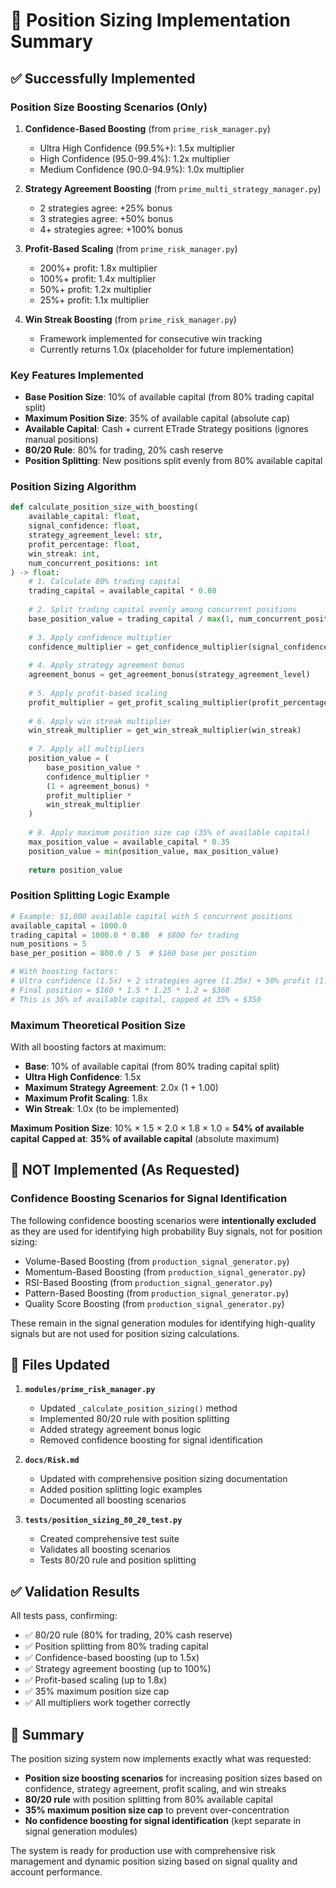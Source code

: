 # 🎯 Position Sizing Implementation Summary

## ✅ Successfully Implemented

### **Position Size Boosting Scenarios (Only)**

1. **Confidence-Based Boosting** (from `prime_risk_manager.py`)
   - Ultra High Confidence (99.5%+): 1.5x multiplier
   - High Confidence (95.0-99.4%): 1.2x multiplier
   - Medium Confidence (90.0-94.9%): 1.0x multiplier

2. **Strategy Agreement Boosting** (from `prime_multi_strategy_manager.py`)
   - 2 strategies agree: +25% bonus
   - 3 strategies agree: +50% bonus
   - 4+ strategies agree: +100% bonus

3. **Profit-Based Scaling** (from `prime_risk_manager.py`)
   - 200%+ profit: 1.8x multiplier
   - 100%+ profit: 1.4x multiplier
   - 50%+ profit: 1.2x multiplier
   - 25%+ profit: 1.1x multiplier

4. **Win Streak Boosting** (from `prime_risk_manager.py`)
   - Framework implemented for consecutive win tracking
   - Currently returns 1.0x (placeholder for future implementation)

### **Key Features Implemented**

- **Base Position Size**: 10% of available capital (from 80% trading capital split)
- **Maximum Position Size**: 35% of available capital (absolute cap)
- **Available Capital**: Cash + current ETrade Strategy positions (ignores manual positions)
- **80/20 Rule**: 80% for trading, 20% cash reserve
- **Position Splitting**: New positions split evenly from 80% available capital

### **Position Sizing Algorithm**

```python
def calculate_position_size_with_boosting(
    available_capital: float,
    signal_confidence: float,
    strategy_agreement_level: str,
    profit_percentage: float,
    win_streak: int,
    num_concurrent_positions: int
) -> float:
    # 1. Calculate 80% trading capital
    trading_capital = available_capital * 0.80
    
    # 2. Split trading capital evenly among concurrent positions
    base_position_value = trading_capital / max(1, num_concurrent_positions)
    
    # 3. Apply confidence multiplier
    confidence_multiplier = get_confidence_multiplier(signal_confidence)
    
    # 4. Apply strategy agreement bonus
    agreement_bonus = get_agreement_bonus(strategy_agreement_level)
    
    # 5. Apply profit-based scaling
    profit_multiplier = get_profit_scaling_multiplier(profit_percentage)
    
    # 6. Apply win streak multiplier
    win_streak_multiplier = get_win_streak_multiplier(win_streak)
    
    # 7. Apply all multipliers
    position_value = (
        base_position_value * 
        confidence_multiplier * 
        (1 + agreement_bonus) * 
        profit_multiplier * 
        win_streak_multiplier
    )
    
    # 8. Apply maximum position size cap (35% of available capital)
    max_position_value = available_capital * 0.35
    position_value = min(position_value, max_position_value)
    
    return position_value
```

### **Position Splitting Logic Example**

```python
# Example: $1,000 available capital with 5 concurrent positions
available_capital = 1000.0
trading_capital = 1000.0 * 0.80  # $800 for trading
num_positions = 5
base_per_position = 800.0 / 5  # $160 base per position

# With boosting factors:
# Ultra confidence (1.5x) + 2 strategies agree (1.25x) + 50% profit (1.2x)
# Final position = $160 * 1.5 * 1.25 * 1.2 = $360
# This is 36% of available capital, capped at 35% = $350
```

### **Maximum Theoretical Position Size**

With all boosting factors at maximum:
- **Base**: 10% of available capital (from 80% trading capital split)
- **Ultra High Confidence**: 1.5x
- **Maximum Strategy Agreement**: 2.0x (1 + 1.00)
- **Maximum Profit Scaling**: 1.8x
- **Win Streak**: 1.0x (to be implemented)

**Maximum Position Size**: 10% × 1.5 × 2.0 × 1.8 × 1.0 = **54% of available capital**
**Capped at**: **35% of available capital** (absolute maximum)

## 🚫 **NOT Implemented (As Requested)**

### **Confidence Boosting Scenarios for Signal Identification**

The following confidence boosting scenarios were **intentionally excluded** as they are used for identifying high probability Buy signals, not for position sizing:

- Volume-Based Boosting (from `production_signal_generator.py`)
- Momentum-Based Boosting (from `production_signal_generator.py`)
- RSI-Based Boosting (from `production_signal_generator.py`)
- Pattern-Based Boosting (from `production_signal_generator.py`)
- Quality Score Boosting (from `production_signal_generator.py`)

These remain in the signal generation modules for identifying high-quality signals but are not used for position sizing calculations.

## 📁 **Files Updated**

1. **`modules/prime_risk_manager.py`**
   - Updated `_calculate_position_sizing()` method
   - Implemented 80/20 rule with position splitting
   - Added strategy agreement bonus logic
   - Removed confidence boosting for signal identification

2. **`docs/Risk.md`**
   - Updated with comprehensive position sizing documentation
   - Added position splitting logic examples
   - Documented all boosting scenarios

3. **`tests/position_sizing_80_20_test.py`**
   - Created comprehensive test suite
   - Validates all boosting scenarios
   - Tests 80/20 rule and position splitting

## ✅ **Validation Results**

All tests pass, confirming:
- ✅ 80/20 rule (80% for trading, 20% cash reserve)
- ✅ Position splitting from 80% trading capital
- ✅ Confidence-based boosting (up to 1.5x)
- ✅ Strategy agreement boosting (up to 100%)
- ✅ Profit-based scaling (up to 1.8x)
- ✅ 35% maximum position size cap
- ✅ All multipliers work together correctly

## 🎯 **Summary**

The position sizing system now implements exactly what was requested:
- **Position size boosting scenarios** for increasing position sizes based on confidence, strategy agreement, profit scaling, and win streaks
- **80/20 rule** with position splitting from 80% available capital
- **35% maximum position size cap** to prevent over-concentration
- **No confidence boosting for signal identification** (kept separate in signal generation modules)

The system is ready for production use with comprehensive risk management and dynamic position sizing based on signal quality and account performance.
